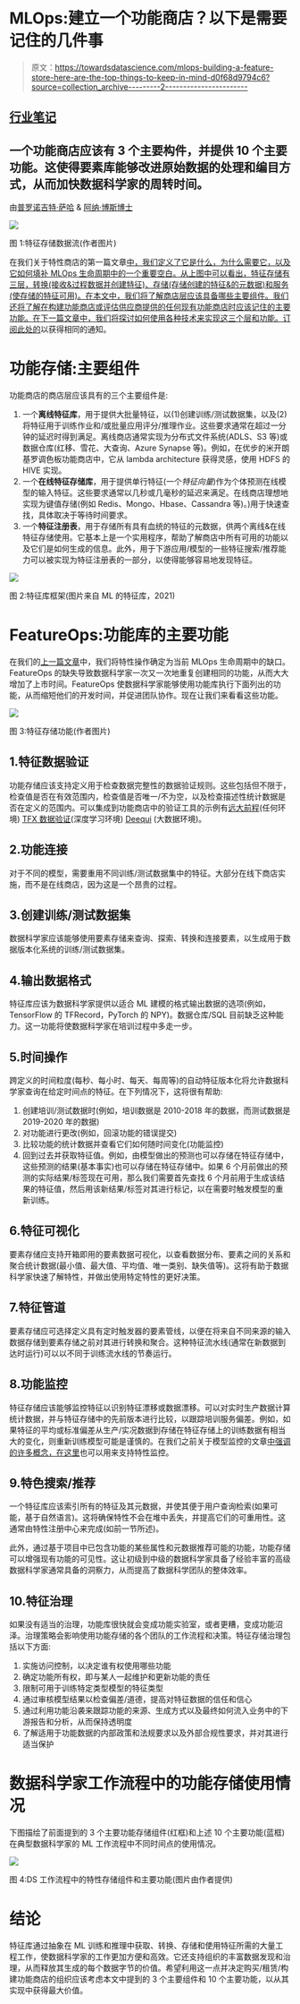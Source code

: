 # MLOps:建立一个功能商店？以下是需要记住的几件事

> 原文：<https://towardsdatascience.com/mlops-building-a-feature-store-here-are-the-top-things-to-keep-in-mind-d0f68d9794c6?source=collection_archive---------2----------------------->

## [行业笔记](https://towardsdatascience.com/tagged/notes-from-industry)

## 一个功能商店应该有 3 个主要构件，并提供 10 个主要功能。这使得要素库能够改进原始数据的处理和编目方式，从而加快数据科学家的周转时间。

由[普罗诺吉特·萨哈](https://www.linkedin.com/in/pronojitsaha/) & [阿纳·博斯博士](https://www.linkedin.com/in/arnab-bose-phd-6369531/)

![](img/5e01f8d96958f813083b749cdd516d46.png)

图 1:特征存储数据流(作者图片)

在我们关于特性商店的第一篇文章[中，我们定义了它是什么，为什么需要它，以及它如何填补 MLOps 生命周期中的一个重要空白。从上图中可以看出，特征存储有三层，转换(接收&过程数据并创建特征)、存储(存储创建的特征&的元数据)和服务(使存储的特征可用)。在本文中，我们将了解商店层应该具备哪些主要组件。我们还将了解在构建功能商店或评估供应商提供的任何现有功能商店时应该记住的主要功能。在下一篇文章中，我们将探讨如何使用各种技术来实现这三个层和功能。订阅](https://bit.ly/mlops-feature-stores)[此处的](https://pronojit.medium.com/about)以获得相同的通知。

# 功能存储:主要组件

功能商店的商店层应该具有的三个主要组件是:

1.  一个**离线特征库**，用于提供大批量特征，以(1)创建训练/测试数据集，以及(2)将特征用于训练作业和/或批量应用评分/推理作业。这些要求通常在超过一分钟的延迟时得到满足。离线商店通常实现为分布式文件系统(ADLS、S3 等)或数据仓库(红移、雪花、大查询、Azure Synapse 等)。例如，在优步的米开朗基罗调色板功能商店中，它从 lambda architecture 获得灵感，使用 HDFS 的 HIVE 实现。
2.  一个**在线特征存储库**，用于提供单行特征(一个*特征向量*)作为个体预测在线模型的输入特征。这些要求通常以几秒或几毫秒的延迟来满足。在线商店理想地实现为键值存储(例如 Redis、Mongo、Hbase、Cassandra 等)。)用于快速查找，具体取决于等待时间要求。
3.  一个**特征注册表**，用于存储所有具有血统的特征的元数据，供两个离线&在线特征存储使用。它基本上是一个实用程序，帮助了解商店中所有可用的功能以及它们是如何生成的信息。此外，用于下游应用/模型的一些特征搜索/推荐能力可以被实现为特征注册表的一部分，以使得能够容易地发现特征。

![](img/f1be7118ad7ad350bba8bb55a9c22277.png)

图 2:特征库框架(图片来自 ML 的特征库，2021)

# FeatureOps:功能库的主要功能

在我们的[上一篇文章](https://bit.ly/mlops-feature-stores)中，我们将特性操作确定为当前 MLOps 生命周期中的缺口。FeatureOps 的缺失导致数据科学家一次又一次地重复创建相同的功能，从而大大增加了上市时间。FeatureOps 使数据科学家能够使用功能库执行下面列出的功能，从而缩短他们的开发时间，并促进团队协作。现在让我们来看看这些功能。

![](img/59da26d07507d0dcf722be9adaf0e2f4.png)

图 3:特征存储功能(作者图片)

## 1.特征数据验证

功能存储应该支持定义用于检查数据完整性的数据验证规则。这些包括但不限于，检查值是否在有效范围内，检查值是否唯一/不为空，以及检查描述性统计数据是否在定义的范围内。可以集成到功能商店中的验证工具的示例有[远大前程](https://medium.com/analytics-vidhya/data-quality-assurance-with-great-expectations-and-kubeflow-pipelines-d83449fbaa81)(任何环境) [TFX 数据验证](https://www.tensorflow.org/tfx/data_validation/get_started)(深度学习环境) [Deequi](https://github.com/awslabs/deequ) (大数据环境)。

## 2.功能连接

对于不同的模型，需要重用不同训练/测试数据集中的特征。大部分在线下商店实施，而不是在线商店，因为这是一个昂贵的过程。

## 3.创建训练/测试数据集

数据科学家应该能够使用要素存储来查询、探索、转换和连接要素，以生成用于数据版本化系统的训练/测试数据集。

## 4.输出数据格式

特征库应该为数据科学家提供以适合 ML 建模的格式输出数据的选项(例如，TensorFlow 的 TFRecord，PyTorch 的 NPY)。数据仓库/SQL 目前缺乏这种能力。这一功能将使数据科学家在培训过程中多走一步。

## 5.时间操作

跨定义的时间粒度(每秒、每小时、每天、每周等)的自动特征版本化将允许数据科学家查询在给定时间点的特征。在下列情况下，这将很有帮助:

1.  创建培训/测试数据时(例如，培训数据是 2010-2018 年的数据，而测试数据是 2019-2020 年的数据)
2.  对功能进行更改(例如，回滚功能的错误提交)
3.  比较功能的统计数据并查看它们如何随时间变化(功能监控)
4.  回到过去并获取特征值。例如，由模型做出的预测也可以存储在特征存储中，这些预测的结果(基本事实)也可以存储在特征存储中。如果 6 个月前做出的预测的实际结果/标签现在可用，那么我们需要首先查找 6 个月前用于生成该结果的特征值，然后用该新结果/标签对其进行标记，以在需要时触发模型的重新训练。

## 6.特征可视化

要素存储应支持开箱即用的要素数据可视化，以查看数据分布、要素之间的关系和聚合统计数据(最小值、最大值、平均值、唯一类别、缺失值等)。这将有助于数据科学家快速了解特性，并做出使用特定特性的更好决策。

## 7.特征管道

要素存储应可选择定义具有定时触发器的要素管线，以便在将来自不同来源的输入数据存储到要素存储之前对其进行转换和聚合。这种特征流水线(通常在新数据到达时运行)可以以不同于训练流水线的节奏运行。

## 8.功能监控

特征存储应该能够监控特征以识别特征漂移或数据漂移。可以对实时生产数据计算统计数据，并与特征存储中的先前版本进行比较，以跟踪培训服务偏差。例如，如果特征的平均或标准偏差从生产/实况数据到存储在特征存储上的训练数据有相当大的变化，则重新训练模型可能是谨慎的。在我们之前关于模型监控的文章[中强调的许多概念，在这里](https://bit.ly/PRONOjit-mlops)也可以用来支持特性监控。

## 9.特色搜索/推荐

一个特征库应该索引所有的特征及其元数据，并使其便于用户查询检索(如果可能，基于自然语言)。这将确保特性不会在堆中丢失，并提高它们的可重用性。这通常由特性注册中心来完成(如前一节所述)。

此外，通过基于项目中已包含功能的某些属性和元数据推荐可能的功能，功能存储可以增强现有功能的可见性。这让初级到中级的数据科学家具备了经验丰富的高级数据科学家通常具备的洞察力，从而提高了数据科学团队的整体效率。

## 10.特征治理

如果没有适当的治理，功能库很快就会变成功能实验室，或者更糟，变成功能沼泽。治理策略会影响使用功能存储的各个团队的工作流程和决策。特征存储治理包括以下方面:

1.  实施访问控制，以决定谁有权使用哪些功能
2.  确定功能所有权，即与某人一起维护和更新功能的责任
3.  限制可用于训练特定类型模型的特征类型
4.  通过审核模型结果以检查偏差/道德，提高对特征数据的信任和信心
5.  通过利用功能沿袭来跟踪功能的来源、生成方式以及最终如何流入业务中的下游报告和分析，从而保持透明度
6.  了解适用于功能数据的内部政策和法规要求以及外部合规性要求，并对其进行适当保护

# **数据科学家工作流程中的功能存储使用情况**

下图描绘了前面提到的 3 个主要功能存储组件(红框)和上述 10 个主要功能(蓝框)在典型数据科学家的 ML 工作流程中不同时间点的使用情况。

![](img/5d81f5ba88b2d30a4276761eec38a284.png)

图 4:DS 工作流程中的特性存储组件和主要功能(图片由作者提供)

# 结论

特征库通过抽象在 ML 训练和推理中获取、转换、存储和使用特征所需的大量工程工作，使数据科学家的工作更加方便和高效。它还支持组织的丰富数据发现和治理，从而释放其生成的每个数据字节的价值。希望利用这一点并决定购买/租赁/构建功能商店的组织应该考虑本文中提到的 3 个主要组件和 10 个主要功能，以从其实现中获得最大价值。